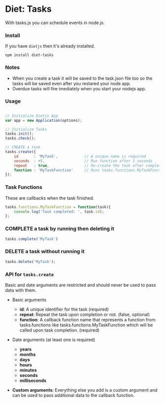 # Diet: Tasks
With tasks.js you can schedule events in node.js.  

### Install
If you have `dietjs` then it's already installed.
```
npm install diet-tasks
```

### Notes
- When you create a task it will be saved to the task.json file too so the tasks will be saved even after you restared your node app.
- Overdue tasks will fire imediately when you start your nodejs app.

### Usage
```javascript

// Initialize Dietjs App
var app = new Application(options);

// Initialize Tasks
tasks.init();
tasks.check();

// CREATE a task
tasks.create({
	id		 : 'MyTask', 			// A unique name is required
	seconds	 : +5, 					// Run function after 5 seconds
	repeat	 : true, 				// Re-create the task after completion
	function : 'MyTaskFunction' 	// Runs tasks.functions.MyTaskFunction
});
```
### Task Functions
These are callbacks when the task finished.
```javascript
tasks.functions.MyTaskFunction = function(task){
	console.log('Task completed: ', task.id);
};
```
### COMPLETE a task by running then deleting it
```javascript
tasks.complete('MyTask')
```

### DELETE a task without running it
```javascript
tasks.delete('MyTask');
```

### API for `tasks.create`
Basic and date arguments are restricted and should never be used to pass data with them.
- Basic arguments
	- **id**: A unique identifier for the task (required)
	- **repeat**: Repeat the task upon completion or not. (false, optional)
	- **function**: A callback function name that represents a function from tasks.functions like tasks.functions.MyTaskFunction which will be called upon task completion. (required)
	
- Date arguments (at least one is required)
	- **years**
	- **months**
	- **days**
	- **hours**
	- **minutes**
	- **seconds**
	- **milliseconds**
	
- **Custom arguments**: Everything else you add is a custom argument and can be used to pass additional data to the callback function.